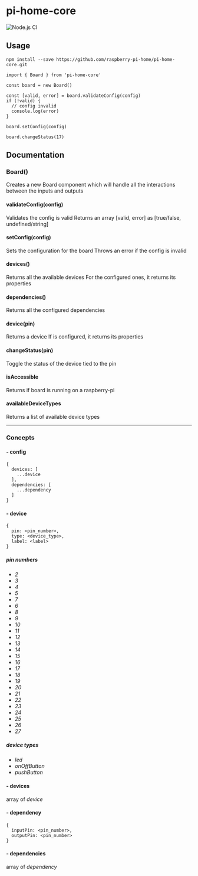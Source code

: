 # pi-home-core

![Node.js CI](https://github.com/raspberry-pi-home/pi-home-core/workflows/Node.js%20CI/badge.svg)

## Usage

```
npm install --save https://github.com/raspberry-pi-home/pi-home-core.git
```

```
import { Board } from 'pi-home-core'

const board = new Board()

const [valid, error] = board.validateConfig(config)
if (!valid) {
  // config invalid
  console.log(error)
}

board.setConfig(config)

board.changeStatus(17)
```

## Documentation

### Board()
Creates a new Board component which will handle all the interactions between the inputs and outputs

#### validateConfig(config)
Validates the config is valid
Returns an array [valid, error] as [true/false, undefined/string]

#### setConfig(config)
Sets the configuration for the board
Throws an error if the config is invalid

#### devices()
Returns all the available devices
For the configured ones, it returns its properties

#### dependencies()
Returns all the configured dependencies

#### device(pin)
Returns a device
If is configured, it returns its properties

#### changeStatus(pin)
Toggle the status of the device tied to the pin

#### isAccessible
Returns if board is running on a raspberry-pi

#### availableDeviceTypes
Returns a list of available device types

---

### Concepts

#### - config
```
{
  devices: [
    ...device
  ],
  dependencies: [
    ...dependency
  ]
}
```

#### - device
```
{
  pin: <pin_number>,
  type: <device_type>,
  label: <label>
}
```

##### pin numbers
* *2*
* *3*
* *4*
* *5*
* *7*
* *6*
* *8*
* *9*
* *10*
* *11*
* *12*
* *13*
* *14*
* *15*
* *16*
* *17*
* *18*
* *19*
* *20*
* *21*
* *22*
* *23*
* *24*
* *25*
* *26*
* *27*

##### device types
* *led*
* *onOffButton*
* *pushButton*

#### - devices
array of *device*

#### - dependency
```
{
  inputPin: <pin_number>,
  outputPin: <pin_number>
}
```

#### - dependencies
array of *dependency*
